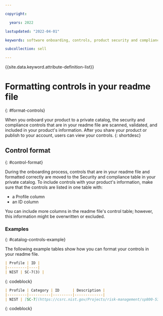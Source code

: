 ```yaml
---

copyright:

  years: 2022

lastupdated: "2022-04-01"

keywords: software onboarding, controls, product security and compliance

subcollection: sell

---
```


{{site.data.keyword.attribute-definition-list}}

# Formatting controls in your readme file
{: #format-controls}

When you onboard your product to a private catalog, the security and compliance controls that are in your readme file are scanned, validated, and included in your product's information. After you share your product or publish to your account, users can view your controls. 
{: shortdesc}

## Control format
{: #control-format}

During the onboarding process, controls that are in your readme file and formatted correctly are moved to the Security and compliance table in your private catalog. To include controls with your product's information, make sure that the controls are listed in one table with: 
- a Profile column
- an ID column

You can include more columns in the readme file's control table; however, this information might be overwritten or excluded. 

### Examples
{: #catalog-controls-example}

The following example tables show how you can format your controls in your readme file. 

```markdown
| Profile | ID |
|---------|----|
| NIST | SC-7(3) |
```
{: codeblock}

```markdown
| Profile | Category | ID      | Description |
|---------|----------|---------|-------------|
| NIST | [SC-7](https://csrc.nist.gov/Projects/risk-management/sp800-53-controls/release-search#/control?version=4.0&number=SC-7) | SC-7(3) | Limit the number of external network connections to the system. |
```
{: codeblock}

